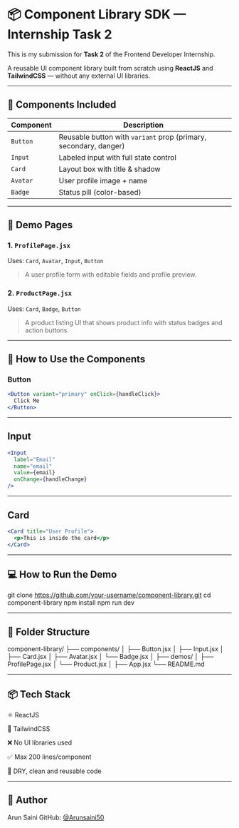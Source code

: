 # 📦 Component Library SDK — Internship Task 2

This is my submission for **Task 2** of the Frontend Developer Internship.

A reusable UI component library built from scratch using **ReactJS** and **TailwindCSS** — without any external UI libraries.

---

## 🔧 Components Included

| Component | Description |
|----------|-------------|
| `Button` | Reusable button with `variant` prop (primary, secondary, danger) |
| `Input` | Labeled input with full state control |
| `Card` | Layout box with title & shadow |
| `Avatar` | User profile image + name |
| `Badge` | Status pill (color-based) |

---

## 🧪 Demo Pages

### 1. `ProfilePage.jsx`

Uses: `Card`, `Avatar`, `Input`, `Button`

> A user profile form with editable fields and profile preview.

### 2. `ProductPage.jsx`

Uses: `Card`, `Badge`, `Button`

> A product listing UI that shows product info with status badges and action buttons.

---

## 🧠 How to Use the Components

### Button

```jsx
<Button variant="primary" onClick={handleClick}>
  Click Me
</Button>
```
---

## Input
```jsx
<Input
  label="Email"
  name="email"
  value={email}
  onChange={handleChange}
/>
```
---
## Card
```jsx
<Card title="User Profile">
  <p>This is inside the card</p>
</Card>
```
---
## 💻 How to Run the Demo

git clone https://github.com/your-username/component-library.git
cd component-library
npm install
npm run dev

---
## 📁 Folder Structure
component-library/
├── components/
│   ├── Button.jsx
│   ├── Input.jsx
│   ├── Card.jsx
│   ├── Avatar.jsx
│   └── Badge.jsx
│
├── demos/
│   ├── ProfilePage.jsx
│   └── Product.jsx
│
├── App.jsx
└── README.md

---
## 📦 Tech Stack
⚛️ ReactJS

🎨 TailwindCSS

❌ No UI libraries used

✅ Max 200 lines/component

🧼 DRY, clean and reusable code

---
## 🙋 Author
Arun Saini
GitHub: [@Arunsaini50](https://github.com/Arunsaini50)
